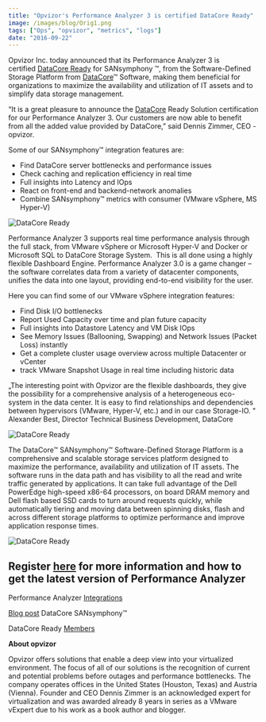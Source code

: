 ```yaml
---
title: "Opvizor's Performance Analyzer 3 is certified DataCore Ready"
image: /images/blog/Orig1.png
tags: ["Ops", "opvizor", "metrics", "logs"]
date: "2016-09-22"
---
```


Opvizor Inc. today announced that its Performance Analyzer 3 is certified [DataCore Ready](http://www.datacore.com/Partners/Current-Partners/datacore-ready.aspx) for SANsymphony ™, from the Software-Defined Storage Platform from [DataCore](http://www.datacore.com/)™ Software, making them beneficial for organizations to maximize the availability and utilization of IT assets and to simplify data storage management.

“It is a great pleasure to announce the [DataCore](https://twitter.com/datacore) Ready Solution certification for our Performance Analyzer 3. Our customers are now able to benefit from all the added value provided by DataCore,” said Dennis Zimmer, CEO - opvizor.

Some of our SANsymphony™ integration features are:

- Find DataCore server bottlenecks and performance issues
- Check caching and replication efficiency in real time
- Full insights into Latency and IOps
- React on front-end and backend-network anomalies
- Combine SANsymphony™ metrics with consumer (VMware vSphere, MS Hyper-V)

![DataCore Ready](/images/blog/Orig1.png)

Performance Analyzer 3 supports real time performance analysis through the full stack, from VMware vSphere or Microsoft Hyper-V and Docker or Microsoft SQL to DataCore Storage System.  This is all done using a highly flexible Dashboard Engine. Performance Analyzer 3.0 is a game changer – the software correlates data from a variety of datacenter components, unifies the data into one layout, providing end-to-end visibility for the user.

Here you can find some of our VMware vSphere integration features:

- Find Disk I/O bottlenecks
- Report Used Capacity over time and plan future capacity
- Full insights into Datastore Latency and VM Disk IOps
- See Memory Issues (Ballooning, Swapping) and Network Issues (Packet Loss) instantly
- Get a complete cluster usage overview across multiple Datacenter or vCenter
- track VMware Snapshot Usage in real time including historic data

„The interesting point with Opvizor are the flexible dashboards, they give the possibility for a comprehensive analysis of a heterogeneous eco-system in the data center. It is easy to find relationships and dependencies between hypervisors (VMware, Hyper-V, etc.) and in our case Storage-IO. " Alexander Best, Director Technical Business Development, DataCore

![DataCore Ready](/images/blog/Orig2.png)

The DataCore™ SANsymphony™ Software-Defined Storage Platform is a comprehensive and scalable storage services platform designed to maximize the performance, availability and utilization of IT assets. The software runs in the data path and has visibility to all the read and write traffic generated by applications. It can take full advantage of the Dell PowerEdge high-speed x86-64 processors, on board DRAM memory and Dell flash based SSD cards to turn around requests quickly, while automatically tiering and moving data between spinning disks, flash and across different storage platforms to optimize performance and improve application response times.

![DataCore Ready](/images/blog/Orig3.png)

## Register [here](http://try.opvizor.com/perfanalyzer/) for more information and how to get the latest version of Performance Analyzer

Performance Analyzer [Integrations](https://www.opvizor.com/performance-analyzer-integrations/)

[Blog post](https://www.opvizor.com/paintegration/datacore-sansymphony/) DataCore SANsymphony™

DataCore Ready [Members](https://www.datacore.com/Partners/Current-Partners/datacore-ready.aspx)

**About opvizor**

Opvizor offers solutions that enable a deep view into your virtualized environment. The focus of all of our solutions is the recognition of current and potential problems before outages and performance bottlenecks. The company operates offices in the United States (Houston, Texas) and Austria (Vienna). Founder and CEO Dennis Zimmer is an acknowledged expert for virtualization and was awarded already 8 years in series as a VMware vExpert due to his work as a book author and blogger.
